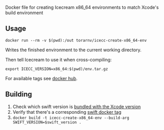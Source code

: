 Docker file for creating Icecream x86_64 environments to match Xcode's build environment

## Usage

`docker run --rm -v $(pwd):/out torarnv/icecc-create-x86_64-env`

Writes the finished environment to the current working directory. 

Then tell Icecream to use it when cross-compiling:

`export ICECC_VERSION=x86_64:$(pwd)/env.tar.gz`

For available tags see [docker hub](https://hub.docker.com/r/torarnv/icecc-create-x86_64-env/tags).

## Building

   1. Check which swift version is [bundled with the Xcode version](https://en.wikipedia.org/wiki/Xcode#Latest_versions)
   2. Verify that there's a corresponding [swift docker tag](https://hub.docker.com/_/swift)
   3. `docker build -t icecc-create-x86_64-env --build-arg SWIFT_VERSION=$swift_version .`
